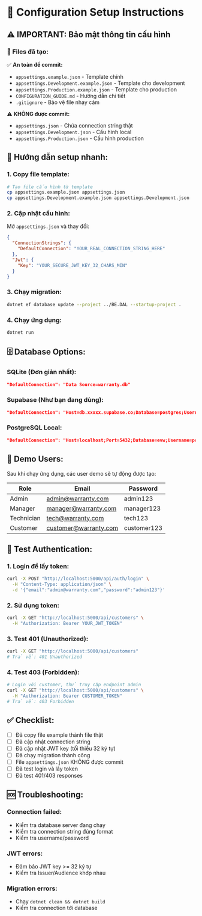 # 🔧 Configuration Setup Instructions

## ⚠️ IMPORTANT: Bảo mật thông tin cấu hình

### 📁 Files đã tạo:

✅ **An toàn để commit:**
- `appsettings.example.json` - Template chính
- `appsettings.Development.example.json` - Template cho development  
- `appsettings.Production.example.json` - Template cho production
- `CONFIGURATION_GUIDE.md` - Hướng dẫn chi tiết
- `.gitignore` - Bảo vệ file nhạy cảm

⚠️ **KHÔNG được commit:**
- `appsettings.json` - Chứa connection string thật
- `appsettings.Development.json` - Cấu hình local
- `appsettings.Production.json` - Cấu hình production

## 🚀 Hướng dẫn setup nhanh:

### 1. Copy file template:
```bash
# Tạo file cấu hình từ template
cp appsettings.example.json appsettings.json
cp appsettings.Development.example.json appsettings.Development.json
```

### 2. Cập nhật cấu hình:
Mở `appsettings.json` và thay đổi:
```json
{
  "ConnectionStrings": {
    "DefaultConnection": "YOUR_REAL_CONNECTION_STRING_HERE"
  },
  "Jwt": {
    "Key": "YOUR_SECURE_JWT_KEY_32_CHARS_MIN"
  }
}
```

### 3. Chạy migration:
```bash
dotnet ef database update --project ../BE.DAL --startup-project .
```

### 4. Chạy ứng dụng:
```bash
dotnet run
```

## 🗄️ Database Options:

### SQLite (Đơn giản nhất):
```json
"DefaultConnection": "Data Source=warranty.db"
```

### Supabase (Như bạn đang dùng):
```json  
"DefaultConnection": "Host=db.xxxxx.supabase.co;Database=postgres;Username=postgres;Password=your-password;SSL Mode=Require;Trust Server Certificate=true"
```

### PostgreSQL Local:
```json
"DefaultConnection": "Host=localhost;Port=5432;Database=evw;Username=postgres;Password=yourpassword"
```

## 🔐 Demo Users:
Sau khi chạy ứng dụng, các user demo sẽ tự động được tạo:

| Role | Email | Password |
|------|-------|----------|
| Admin | admin@warranty.com | admin123 |
| Manager | manager@warranty.com | manager123 |
| Technician | tech@warranty.com | tech123 |
| Customer | customer@warranty.com | customer123 |

## 🧪 Test Authentication:

### 1. Login để lấy token:
```bash
curl -X POST "http://localhost:5000/api/auth/login" \
  -H "Content-Type: application/json" \
  -d '{"email":"admin@warranty.com","password":"admin123"}'
```

### 2. Sử dụng token:
```bash  
curl -X GET "http://localhost:5000/api/customers" \
  -H "Authorization: Bearer YOUR_JWT_TOKEN"
```

### 3. Test 401 (Unauthorized):
```bash
curl -X GET "http://localhost:5000/api/customers"
# Trả về: 401 Unauthorized
```

### 4. Test 403 (Forbidden):  
```bash
# Login với customer, thử truy cập endpoint admin
curl -X GET "http://localhost:5000/api/customers" \
  -H "Authorization: Bearer CUSTOMER_TOKEN"
# Trả về: 403 Forbidden
```

## ✅ Checklist:

- [ ] Đã copy file example thành file thật
- [ ] Đã cập nhật connection string
- [ ] Đã cập nhật JWT key (tối thiểu 32 ký tự)
- [ ] Đã chạy migration thành công
- [ ] File `appsettings.json` KHÔNG được commit
- [ ] Đã test login và lấy token
- [ ] Đã test 401/403 responses

## 🆘 Troubleshooting:

### Connection failed:
- Kiểm tra database server đang chạy
- Kiểm tra connection string đúng format
- Kiểm tra username/password

### JWT errors:  
- Đảm bảo JWT key >= 32 ký tự
- Kiểm tra Issuer/Audience khớp nhau

### Migration errors:
- Chạy `dotnet clean && dotnet build`
- Kiểm tra connection tới database
